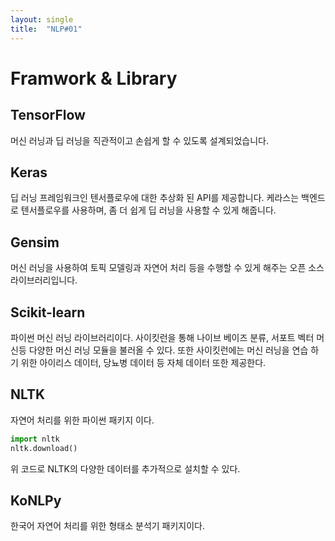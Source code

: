 ```yaml
---
layout: single
title:  "NLP#01"
---
```


# Framwork & Library

## TensorFlow
  머신 러닝과 딥 러닝을 직관적이고 손쉽게 할 수 있도록 설계되었습니다.

## Keras
  딥 러닝 프레임워크인 텐서플로우에 대한 추상화 된 API를 제공합니다.
  케라스는 백엔드로 텐서플로우를 사용하며, 좀 더 쉽게 딥 러닝을 사용할 수 있게 해줍니다.

## Gensim
  머신 러닝을 사용하여 토픽 모델링과 자연어 처리 등을 수행할 수 있게 해주는 오픈 소스 라이브러리입니다.

## Scikit-learn
  파이썬 머신 러닝 라이브러리이다. 사이킷런을 통해 나이브 베이즈 분류,
  서포트 벡터 머신등 다양한 머신 러닝 모듈을 불러올 수 있다. 또한 사이킷런에는 머신 러닝을 연습
  하기 위한 아이리스 데이터, 당뇨병 데이터 등 자체 데이터 또한 제공한다.

## NLTK
  자연어 처리를 위한 파이썬 패키지 이다.


```python
import nltk
nltk.download() 
```

위 코드로 NLTK의 다양한 데이터를 추가적으로 설치할 수 있다.

## KoNLPy
  한국어 자연어 처리를 위한 형태소 분석기 패키지이다.
